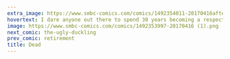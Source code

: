 ```yaml
---
extra_image: https://www.smbc-comics.com/comics/1492354011-20170416after (1).png
hovertext: I dare anyone out there to spend 30 years becoming a respected figure in a religious community, then ruin it all by doing this. I'll give you 100 Internet points.
image: https://www.smbc-comics.com/comics/1492353997-20170416 (1).png
next_comic: the-ugly-duckling
prev_comic: retirement
title: Dead
---
```


